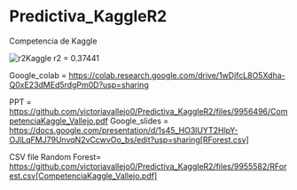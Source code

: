 # Predictiva_KaggleR2
Competencia de Kaggle

![r2Kaggle](https://user-images.githubusercontent.com/88329921/200443446-2c10a4f8-4b31-4646-be54-444a97ccccc0.jpg)
r2 = 0.37441

Google_colab = https://colab.research.google.com/drive/1wDjfcL8O5Xdha-Q0xE23dMEd5rdgPm0D?usp=sharing


PPT = https://github.com/victoriavallejo0/Predictiva_KaggleR2/files/9956496/CompetenciaKaggle_Vallejo.pdf
Google_slides = https://docs.google.com/presentation/d/1s45_HO3lUYT2HlpY-OJlLqFMJ79UnvqN2vCcwvOo_bs/edit?usp=sharing[RForest.csv]

CSV file Random Forest= https://github.com/victoriavallejo0/Predictiva_KaggleR2/files/9955582/RForest.csv[CompetenciaKaggle_Vallejo.pdf]

 
